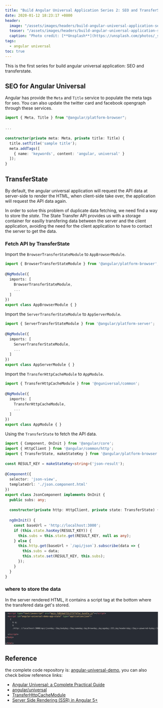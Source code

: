```yaml
---
title: "Build Angular Universal Application Series 2: SEO and TransferState"
date: 2020-01-12 18:23:17 +0800
header:
  image: "/assets/images/headers/build-angular-universal-application-series-2-seo-and-transferstate-header.jpg"
  teaser: "/assets/images/headers/build-angular-universal-application-series-2-seo-and-transferstate-teaser.jpg"
  caption: "Photo credit: [**Unsplash**](https://unsplash.com/photos/_st8-JkLstI)"
tags:
  - angular universal
toc: true
---
```


This is the first series for build angular universal application: SEO and transferstate.

## SEO for Angular Universal

Angular has provide the `Meta` and `Title` service to populate the meta tags for seo. You can also update the twitter card and facebook opengraph through these services.

```typescript
import { Meta, Title } from "@angular/platform-browser";

...

constructor(private meta: Meta, private title: Title) {
  title.setTitle('sample title');
  meta.addTags([
    { name: 'keywords', content: 'angular, universal' }
  ]);
}
```

## TransferState

By default, the angular universal application will request the API data at server-side to render the HTML, when client-side take over, the application will request the API data again.

In order to solve this problem of duplicate data fetching, we need find a way to store the *state*. The State Transfer API provides us with a storage container for easilly transfering data between the server and the client application, avoiding the need for the client application to have to contact the server to get the data.

### Fetch API by TransferState

Import the `BrowserTransferStateModule` to `AppBrowserModule`.

```typescript
import { BrowserTransferStateModule } from '@angular/platform-browser';

@NgModule({
  imports: [
    BrowserTransferStateModule,
    ...
  ]
})
export class AppBrowserModule { }
```

Import the `ServerTransferStateModule` to `AppServerModule`.

```typescript
import { ServerTransferStateModule } from '@angular/platform-server';

@NgModule({
  imports: [
    ServerTransferStateModule,
    ...
  ]
})
export class AppServerModule { }
```

Import the `TransferHttpCacheModule` to `AppModule`.

```typescript
import { TransferHttpCacheModule } from '@nguniversal/common';

@NgModule({
  imports: [
    TransferHttpCacheModule,
    ...
  ]
})
export class AppModule { }
```

Using the `TransferState` to fetch the API data.

```typescript
import { Component, OnInit } from '@angular/core';
import { HttpClient } from '@angular/common/http';
import { TransferState, makeStateKey } from '@angular/platform-browser';

const RESULT_KEY = makeStateKey<string>('json-result');

@Component({
  selector: 'json-view',
  templateUrl: './json.component.html'
})
export class JsonComponent implements OnInit {
  public subs: any;

  constructor(private http: HttpClient, private state: TransferState) { }

  ngOnInit() {
    const baseUrl = 'http://localhost:3000';
    if (this.state.hasKey(RESULT_KEY)) {
      this.subs = this.state.get(RESULT_KEY, null as any);
    } else {
      this.http.get(baseUrl + `/api/json`).subscribe(data => {
        this.subs = data;
        this.state.set(RESULT_KEY, this.subs);
      });
    }
  }
}
```

### where to store the data

In the server rendered HTML, it contains a script tag at the bottom where the transfered data get's stored.

![angular universal transferstate in html](/assets/images/posts/angular-universal-transferstate-in-html.png)

## Reference

the complete code repository is: [angular-universal-demo](https://github.com/4garfield/angular-universal-demo), you can also check below reference links:

* [Angular Universal: a Complete Practical Guide](https://blog.angular-university.io/angular-universal/)
* [angular/universal](https://github.com/angular/universal)
* [TransferHttpCacheModule](https://github.com/angular/universal/blob/master/docs/transfer-http.md)
* [Server Side Rendering (SSR) in Angular 5+](https://itnext.io/server-side-rendering-ssr-in-angular-5-the-simplest-and-quickest-ssr-approach-34cf53224f32)
